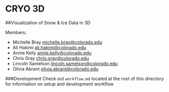 # CRYO 3D
##Visualization of Snow & Ice Data in 3D

Members:
- Michelle Bray 		michelle.bray@colorado.edu
- Ali Hakimi			ali.hakimi@colorado.edu
- Annie Kelly			annie.kelly@colorado.edu
- Chris Gray			chris.gray@colorado.edu
- Lincoln Samelson		lincoln.samelson@colorado.edu
- Olivia Abrant			olivia.abrant@colorado.edu

###Development
Check out `workflow.md` located at the root of this directory for information on setup and development workflow
